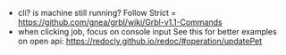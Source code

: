 - cli?
is machine still running?
Follow Strict = https://github.com/gnea/grbl/wiki/Grbl-v1.1-Commands
- when clicking job, focus on console input
See this for better examples on open api: https://redocly.github.io/redoc/#operation/updatePet